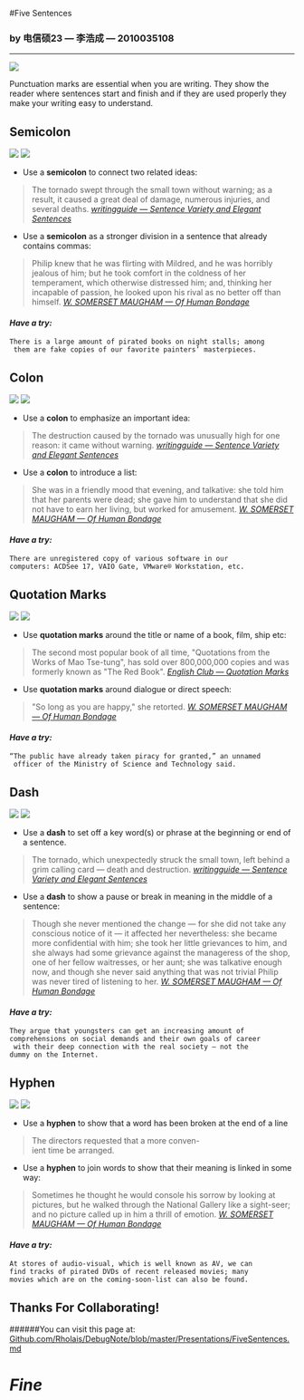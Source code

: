 #Five Sentences

### by 电信硕23 — 李浩成 — 2010035108

----------

![](http://upload.wikimedia.org/wikipedia/en/4/41/OfHumanBondage.jpg)

Punctuation marks are essential when you are writing. They show the reader where sentences start and finish and if they are used properly they make your writing easy to understand.

## Semicolon 

![](http://www.englishclub.com/images/writing/images/semi-colon.gif) ![](http://www.englishclub.com/images/writing/images/fonts-semicolon.gif)

* Use a **semicolon** to connect two related ideas:

> The tornado swept through the small town without warning; as a result, it caused a great deal of damage, numerous injuries, and several deaths. *[writingguide — Sentence Variety and Elegant Sentences]*

* Use a **semicolon** as a stronger division in a sentence that already contains commas:

> Philip knew that he was flirting with Mildred, and he was horribly jealous of him; but he took comfort in the coldness of her temperament, which otherwise distressed him; and, thinking her incapable of passion, he looked upon his rival as no better off than himself. *[W. SOMERSET MAUGHAM — Of Human Bondage]*

#### *Have a try:*

	There is a large amount of pirated books on night stalls; among
	 them are fake copies of our favorite painters’ masterpieces.

## Colon

![](http://www.englishclub.com/images/writing/images/colon.gif) ![](http://www.englishclub.com/images/writing/images/fonts-colon.gif)

* Use a **colon** to emphasize an important idea:

> The destruction caused by the tornado was unusually high for one reason: it came without warning. *[writingguide — Sentence Variety and Elegant Sentences]*

* Use a **colon** to introduce a list:

> She was in a friendly mood that evening, and talkative: she told him that her parents were dead; she gave him to understand that she did not have to earn her living, but worked for amusement. *[W. SOMERSET MAUGHAM — Of Human Bondage]*

#### *Have a try:*

	There are unregistered copy of various software in our 
	computers: ACDSee 17, VAIO Gate, VMware® Workstation, etc.

## Quotation Marks

![](http://www.englishclub.com/images/writing/images/quotes-double.gif) ![](http://www.englishclub.com/images/writing/images/fonts-quotation-marks.gif)

* Use **quotation marks** around the title or name of a book, film, ship etc:

> The second most popular book of all time, "Quotations from the Works of Mao Tse-tung", has sold over 800,000,000 copies and was formerly known as "The Red Book". *[English Club — Quotation Marks]*

* Use **quotation marks** around dialogue or direct speech:

> "So long as you are happy," she retorted. *[W. SOMERSET MAUGHAM — Of Human Bondage]*

#### *Have a try:*

	“The public have already taken piracy for granted,” an unnamed
	 officer of the Ministry of Science and Technology said.

## Dash

![](http://www.englishclub.com/images/writing/images/dash.gif) ![](http://www.englishclub.com/images/writing/images/fonts-dash.gif)

* Use a **dash** to set off a key word(s) or phrase at the beginning or end of a sentence. 

> The tornado, which unexpectedly struck the small town, left behind a grim calling card — death and destruction. *[writingguide — Sentence Variety and Elegant Sentences]*

* Use a **dash** to show a pause or break in meaning in the middle of a sentence:

> Though she never mentioned the change — for she did not take any conscious notice of it — it affected her nevertheless: she became more confidential with him; she took her little grievances to him, and she always had some grievance against the manageress of the shop, one of her fellow waitresses, or her aunt; she was talkative enough now, and though she never said anything that was not trivial Philip was never tired of listening to her. *[W. SOMERSET MAUGHAM — Of Human Bondage]*

#### *Have a try:*

	They argue that youngsters can get an increasing amount of 
	comprehensions on social demands and their own goals of career
	 with their deep connection with the real society — not the 
	dummy on the Internet.

## Hyphen

![](http://www.englishclub.com/images/writing/images/hyphen.gif) ![](http://www.englishclub.com/images/writing/images/fonts-hyphen.gif)

* Use a **hyphen** to show that a word has been broken at the end of a line

> The directors requested that a more conven-  
> ient time be arranged.

* Use a **hyphen** to join words to show that their meaning is linked in some way:

> Sometimes he thought he would console his sorrow by looking at pictures, but he walked through the National Gallery like a sight-seer; and no picture called up in him a thrill of emotion. *[W. SOMERSET MAUGHAM — Of Human Bondage]*

#### *Have a try:*

	At stores of audio-visual, which is well known as AV, we can 
	find tracks of pirated DVDs of recent released movies; many 
	movies which are on the coming-soon-list can also be found.

## Thanks For Collaborating!

######You can visit this page at: [Github.com/Rholais/DebugNote/blob/master/Presentations/FiveSentences.md]

# *Fine*

[writingguide — Sentence Variety and Elegant Sentences]: http://writingguide.wikispaces.com/Sentence+Variety+and+Elegant+Sentences "Sentence Variety and Elegant Sentences"

[W. SOMERSET MAUGHAM — Of Human Bondage]: http://www.amazon.cn/dp/B00A72W798 "Of Human Bondage"

[English Club — Quotation Marks]: http://www.englishclub.com/writing/punctuation-quotation-marks.htm "Quotation Marks"

[Github.com/Rholais/DebugNote/blob/master/Presentations/FiveSentences.md]: https://github.com/Rholais/DebugNote/blob/master/Presentations/FiveSentences.md "FiveSentences"
